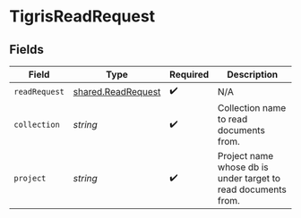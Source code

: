 # TigrisReadRequest


## Fields

| Field                                                           | Type                                                            | Required                                                        | Description                                                     |
| --------------------------------------------------------------- | --------------------------------------------------------------- | --------------------------------------------------------------- | --------------------------------------------------------------- |
| `readRequest`                                                   | [shared.ReadRequest](../../../sdk/models/shared/readrequest.md) | :heavy_check_mark:                                              | N/A                                                             |
| `collection`                                                    | *string*                                                        | :heavy_check_mark:                                              | Collection name to read documents from.                         |
| `project`                                                       | *string*                                                        | :heavy_check_mark:                                              | Project name whose db is under target to read documents from.   |